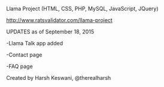 Llama Project (HTML, CSS, PHP, MySQL, JavaScript, JQuery)

http://www.ratsvalidator.com/llama-project

UPDATES as of September 18, 2015

-Llama Talk app added

-Contact page

-FAQ page

Created by Harsh Keswani, @therealharsh

